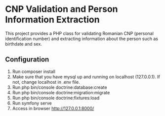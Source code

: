 # CNP Validation and Person Information Extraction

This project provides a PHP class for validating Romanian CNP (personal identification number) and extracting information about the person such as birthdate and sex.

## Configuration
1. Run composer install
2. Make sure that you have mysql up and running on localhost (127.0.0.1). If not, change localhost in .env file.
2. Run php bin/console doctrine:database:create
3. Run php bin/console doctrine:migration:migrate
4. Run php bin/console doctrine:fixtures:load
5. Run symfony serve
6. Access in browser http://127.0.0.1:8000/
